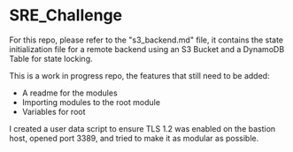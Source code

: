 # SRE_Challenge 

For this repo, please refer to the "s3_backend.md" file, it contains the state initialization file for a remote backend using an S3 Bucket and a DynamoDB Table for state locking.

This is a work in progress repo, the features that still need to be added: 
- A readme for the modules 
- Importing modules to the root module 
- Variables for root 

I created a user data script to ensure TLS 1.2 was enabled on the bastion host, opened port 3389, and tried to make it as modular as possible. 
